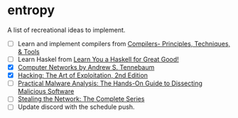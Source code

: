 # entropy
A list of recreational ideas to implement.

- [ ] Learn and implement compilers from [Compilers- Principles, Techniques, & Tools](http://ce.sharif.edu/courses/94-95/1/ce414-2/resources/root/Text%20Books/Compiler%20Design/Alfred%20V.%20Aho,%20Monica%20S.%20Lam,%20Ravi%20Sethi,%20Jeffrey%20D.%20Ullman-Compilers%20-%20Principles,%20Techniques,%20and%20Tools-Pearson_Addison%20Wesley%20(2006).pdf)
- [ ] Learn Haskel from [Learn You a Haskell for Great Good!](http://learnyouahaskell.com/learnyouahaskell.pdf)
- [x] [Computer Networks by Andrew S. Tennebaum](http://index-of.es/Varios-2/Computer%20Networks%205th%20Edition.pdf)
- [x] [Hacking: The Art of Exploitation, 2nd Edition](https://repo.zenk-security.com/Magazine%20E-book/Hacking-%20The%20Art%20of%20Exploitation%20(2nd%20ed.%202008)%20-%20Erickson.pdf)
- [ ] [Practical Malware Analysis: The Hands-On Guide to Dissecting Malicious Software](http://venom630.free.fr/pdf/Practical_Malware_Analysis.pdf)
- [ ] [Stealing the Network: The Complete Series](https://darkweblinks.org/files/hacking/Stealing%20the%20Network%20-%20The%20Complete%20Series%20Collector's%20Edition.pdf)
- [ ] Update discord with the schedule push.
